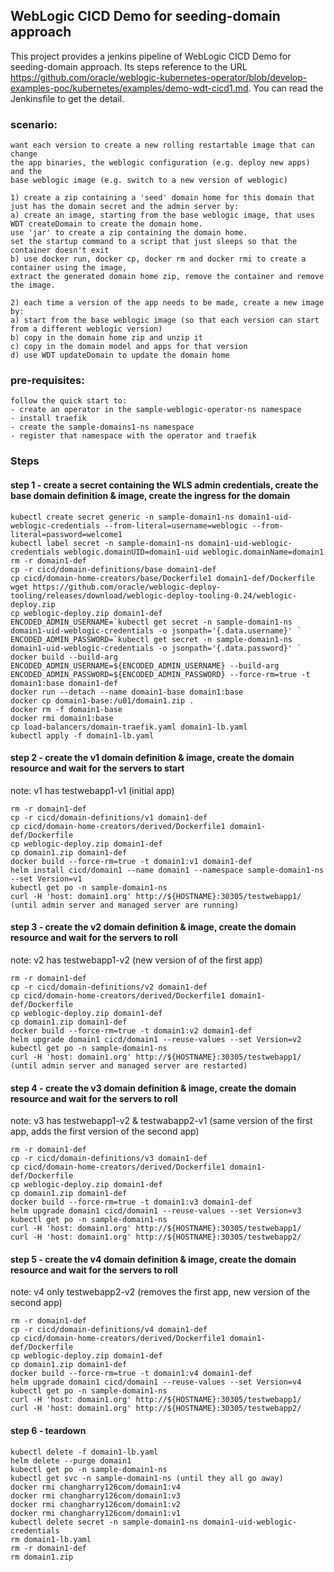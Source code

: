 ## WebLogic CICD Demo for seeding-domain approach

This project provides a jenkins pipeline of WebLogic CICD Demo for seeding-domain approach. Its steps reference to the URL https://github.com/oracle/weblogic-kubernetes-operator/blob/develop-examples-poc/kubernetes/examples/demo-wdt-cicd1.md. 
You can read the Jenkinsfile to get the detail.

### scenario:
    want each version to create a new rolling restartable image that can change
    the app binaries, the weblogic configuration (e.g. deploy new apps) and the
    base weblogic image (e.g. switch to a new version of weblogic)

    1) create a zip containing a 'seed' domain home for this domain that just has the domain secret and the admin server by:
    a) create an image, starting from the base weblogic image, that uses WDT createDomain to create the domain home.
    use 'jar' to create a zip containing the domain home.
    set the startup command to a script that just sleeps so that the container doesn't exit
    b) use docker run, docker cp, docker rm and docker rmi to create a container using the image,
    extract the generated domain home zip, remove the container and remove the image.

    2) each time a version of the app needs to be made, create a new image by:
    a) start from the base weblogic image (so that each version can start from a different weblogic version)
    b) copy in the domain home zip and unzip it
    c) copy in the domain model and apps for that version
    d) use WDT updateDomain to update the domain home
    
### pre-requisites:
    follow the quick start to:
    - create an operator in the sample-weblogic-operator-ns namespace
    - install traefik
    - create the sample-domains1-ns namespace
    - register that namespace with the operator and traefik
    
### Steps
#### step 1 - create a secret containing the WLS admin credentials, create the base domain definition & image, create the ingress for the domain
```
kubectl create secret generic -n sample-domain1-ns domain1-uid-weblogic-credentials --from-literal=username=weblogic --from-literal=password=welcome1 
kubectl label secret -n sample-domain1-ns domain1-uid-weblogic-credentials weblogic.domainUID=domain1-uid weblogic.domainName=domain1 
rm -r domain1-def 
cp -r cicd/domain-definitions/base domain1-def 
cp cicd/domain-home-creators/base/Dockerfile1 domain1-def/Dockerfile 
wget https://github.com/oracle/weblogic-deploy-tooling/releases/download/weblogic-deploy-tooling-0.24/weblogic-deploy.zip
cp weblogic-deploy.zip domain1-def 
ENCODED_ADMIN_USERNAME=`kubectl get secret -n sample-domain1-ns domain1-uid-weblogic-credentials -o jsonpath='{.data.username}' `
ENCODED_ADMIN_PASSWORD=`kubectl get secret -n sample-domain1-ns domain1-uid-weblogic-credentials -o jsonpath='{.data.password}' `
docker build --build-arg ENCODED_ADMIN_USERNAME=${ENCODED_ADMIN_USERNAME} --build-arg ENCODED_ADMIN_PASSWORD=${ENCODED_ADMIN_PASSWORD} --force-rm=true -t domain1:base domain1-def 
docker run --detach --name domain1-base domain1:base 
docker cp domain1-base:/u01/domain1.zip . 
docker rm -f domain1-base 
docker rmi domain1:base 
cp load-balancers/domain-traefik.yaml domain1-lb.yaml 
kubectl apply -f domain1-lb.yaml
```
#### step 2 - create the v1 domain definition & image, create the domain resource and wait for the servers to start
note: v1 has testwebapp1-v1 (initial app)
```
rm -r domain1-def 
cp -r cicd/domain-definitions/v1 domain1-def 
cp cicd/domain-home-creators/derived/Dockerfile1 domain1-def/Dockerfile 
cp weblogic-deploy.zip domain1-def 
cp domain1.zip domain1-def 
docker build --force-rm=true -t domain1:v1 domain1-def 
helm install cicd/domain1 --name domain1 --namespace sample-domain1-ns --set Version=v1 
kubectl get po -n sample-domain1-ns
curl -H 'host: domain1.org' http://${HOSTNAME}:30305/testwebapp1/ (until admin server and managed server are running)
```
#### step 3 - create the v2 domain definition & image, create the domain resource and wait for the servers to roll
note: v2 has testwebapp1-v2 (new version of of the first app)
```
rm -r domain1-def 
cp -r cicd/domain-definitions/v2 domain1-def 
cp cicd/domain-home-creators/derived/Dockerfile1 domain1-def/Dockerfile 
cp weblogic-deploy.zip domain1-def 
cp domain1.zip domain1-def 
docker build --force-rm=true -t domain1:v2 domain1-def 
helm upgrade domain1 cicd/domain1 --reuse-values --set Version=v2 
kubectl get po -n sample-domain1-ns
curl -H 'host: domain1.org' http://${HOSTNAME}:30305/testwebapp1/ (until admin server and managed server are restarted)
```
#### step 4 - create the v3 domain definition & image, create the domain resource and wait for the servers to roll
note: v3 has testwebapp1-v2 & testwabapp2-v1 (same version of the first app, adds the first version of the second app)
```
rm -r domain1-def 
cp -r cicd/domain-definitions/v3 domain1-def 
cp cicd/domain-home-creators/derived/Dockerfile1 domain1-def/Dockerfile 
cp weblogic-deploy.zip domain1-def 
cp domain1.zip domain1-def 
docker build --force-rm=true -t domain1:v3 domain1-def 
helm upgrade domain1 cicd/domain1 --reuse-values --set Version=v3 
kubectl get po -n sample-domain1-ns  
curl -H 'host: domain1.org' http://${HOSTNAME}:30305/testwebapp1/ 
curl -H 'host: domain1.org' http://${HOSTNAME}:30305/testwebapp2/ 
```
#### step 5 - create the v4 domain definition & image, create the domain resource and wait for the servers to roll
note: v4 only testwebapp2-v2 (removes the first app, new version of the second app)
```
rm -r domain1-def 
cp -r cicd/domain-definitions/v4 domain1-def 
cp cicd/domain-home-creators/derived/Dockerfile1 domain1-def/Dockerfile 
cp weblogic-deploy.zip domain1-def 
cp domain1.zip domain1-def 
docker build --force-rm=true -t domain1:v4 domain1-def 
helm upgrade domain1 cicd/domain1 --reuse-values --set Version=v4 
kubectl get po -n sample-domain1-ns
curl -H 'host: domain1.org' http://${HOSTNAME}:30305/testwebapp1/ 
curl -H 'host: domain1.org' http://${HOSTNAME}:30305/testwebapp2/ 
```
#### step 6 - teardown
```
kubectl delete -f domain1-lb.yaml 
helm delete --purge domain1 
kubectl get po -n sample-domain1-ns  
kubectl get svc -n sample-domain1-ns (until they all go away) 
docker rmi changharry126com/domain1:v4 
docker rmi changharry126com/domain1:v3 
docker rmi changharry126com/domain1:v2 
docker rmi changharry126com/domain1:v1 
kubectl delete secret -n sample-domain1-ns domain1-uid-weblogic-credentials 
rm domain1-lb.yaml 
rm -r domain1-def 
rm domain1.zip
```
